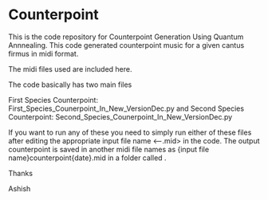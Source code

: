 # Counterpoint
This is the code repository for Counterpoint Generation Using Quantum Annnealing.
This code generated counterpoint music for a given cantus firmus in midi format.

The midi files used are included here.

The code basically has two main files 

First Species Counterpoint: First_Species_Counerpoint_In_New_VersionDec.py and
Second Species Counterpoint: Second_Species_Counerpoint_In_New_VersionDec.py

If you want to run any of these you need to simply run either of these files after editing the appropriate input file name <--.mid> in the code.
The output counterpoint is saved in another midi file names as {input file name}counterpoint{date}.mid in a folder called <generated>. 

Thanks

Ashish
